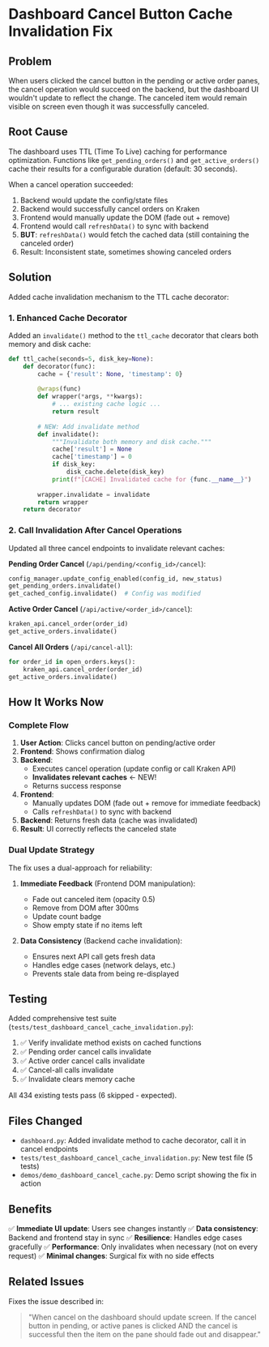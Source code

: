 # Dashboard Cancel Button Cache Invalidation Fix

## Problem

When users clicked the cancel button in the pending or active order panes, the cancel operation would succeed on the backend, but the dashboard UI wouldn't update to reflect the change. The canceled item would remain visible on screen even though it was successfully canceled.

## Root Cause

The dashboard uses TTL (Time To Live) caching for performance optimization. Functions like `get_pending_orders()` and `get_active_orders()` cache their results for a configurable duration (default: 30 seconds).

When a cancel operation succeeded:
1. Backend would update the config/state files
2. Backend would successfully cancel orders on Kraken
3. Frontend would manually update the DOM (fade out + remove)
4. Frontend would call `refreshData()` to sync with backend
5. **BUT**: `refreshData()` would fetch the cached data (still containing the canceled order)
6. Result: Inconsistent state, sometimes showing canceled orders

## Solution

Added cache invalidation mechanism to the TTL cache decorator:

### 1. Enhanced Cache Decorator

Added an `invalidate()` method to the `ttl_cache` decorator that clears both memory and disk cache:

```python
def ttl_cache(seconds=5, disk_key=None):
    def decorator(func):
        cache = {'result': None, 'timestamp': 0}
        
        @wraps(func)
        def wrapper(*args, **kwargs):
            # ... existing cache logic ...
            return result
        
        # NEW: Add invalidate method
        def invalidate():
            """Invalidate both memory and disk cache."""
            cache['result'] = None
            cache['timestamp'] = 0
            if disk_key:
                disk_cache.delete(disk_key)
            print(f"[CACHE] Invalidated cache for {func.__name__}")
        
        wrapper.invalidate = invalidate
        return wrapper
    return decorator
```

### 2. Call Invalidation After Cancel Operations

Updated all three cancel endpoints to invalidate relevant caches:

**Pending Order Cancel** (`/api/pending/<config_id>/cancel`):
```python
config_manager.update_config_enabled(config_id, new_status)
get_pending_orders.invalidate()
get_cached_config.invalidate()  # Config was modified
```

**Active Order Cancel** (`/api/active/<order_id>/cancel`):
```python
kraken_api.cancel_order(order_id)
get_active_orders.invalidate()
```

**Cancel All Orders** (`/api/cancel-all`):
```python
for order_id in open_orders.keys():
    kraken_api.cancel_order(order_id)
get_active_orders.invalidate()
```

## How It Works Now

### Complete Flow

1. **User Action**: Clicks cancel button on pending/active order
2. **Frontend**: Shows confirmation dialog
3. **Backend**: 
   - Executes cancel operation (update config or call Kraken API)
   - **Invalidates relevant caches** ← NEW!
   - Returns success response
4. **Frontend**: 
   - Manually updates DOM (fade out + remove for immediate feedback)
   - Calls `refreshData()` to sync with backend
5. **Backend**: Returns fresh data (cache was invalidated)
6. **Result**: UI correctly reflects the canceled state

### Dual Update Strategy

The fix uses a dual-approach for reliability:

1. **Immediate Feedback** (Frontend DOM manipulation):
   - Fade out canceled item (opacity 0.5)
   - Remove from DOM after 300ms
   - Update count badge
   - Show empty state if no items left

2. **Data Consistency** (Backend cache invalidation):
   - Ensures next API call gets fresh data
   - Handles edge cases (network delays, etc.)
   - Prevents stale data from being re-displayed

## Testing

Added comprehensive test suite (`tests/test_dashboard_cancel_cache_invalidation.py`):

1. ✅ Verify invalidate method exists on cached functions
2. ✅ Pending order cancel calls invalidate
3. ✅ Active order cancel calls invalidate
4. ✅ Cancel-all calls invalidate
5. ✅ Invalidate clears memory cache

All 434 existing tests pass (6 skipped - expected).

## Files Changed

- `dashboard.py`: Added invalidate method to cache decorator, call it in cancel endpoints
- `tests/test_dashboard_cancel_cache_invalidation.py`: New test file (5 tests)
- `demos/demo_dashboard_cancel_cache.py`: Demo script showing the fix in action

## Benefits

✅ **Immediate UI update**: Users see changes instantly
✅ **Data consistency**: Backend and frontend stay in sync
✅ **Resilience**: Handles edge cases gracefully
✅ **Performance**: Only invalidates when necessary (not on every request)
✅ **Minimal changes**: Surgical fix with no side effects

## Related Issues

Fixes the issue described in:
> "When cancel on the dashboard should update screen. If the cancel button in pending, or active panes is clicked AND the cancel is successful then the item on the pane should fade out and disappear."
